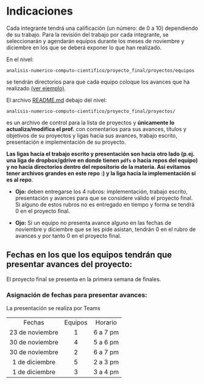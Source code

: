 # Indicaciones

Cada integrante tendrá una calificación (un número: de 0 a 10) dependiendo de su trabajo. Para la revisión del trabajo por cada integrante, se seleccionarán y agendarán equipos durante los meses de noviembre y diciembre en los que se deberá exponer lo que han realizado.

En el nivel:  

`analisis-numerico-computo-cientifico/proyecto_final/proyectos/equipos`

se tendrán directorios para que cada equipo coloque los avances que ha realizado [(ver ejemplo)](../proyectos/equipos/equipo_ejemplo).


El archivo [README.md](../proyectos) debajo del nivel:

 `analisis-numerico-computo-cientifico/proyecto_final/proyectos/
` 

es un archivo de control para la lista de proyectos y **únicamente lo actualiza/modifica el prof.** con comentarios para sus avances, títulos y objetivos de su proyectos y ligas hacia sus avances, trabajo escrito, presentación e implementación de su proyecto.

**Las ligas hacia el trabajo escrito y presentación son hacia otro lado (p.ej. una liga de dropbox/gdrive en donde tienen `pdfs` o hacia repos del equipo) y no hacia directorios dentro del repositorio de la materia. Así evitamos tener archivos grandes en este repo :) y la liga hacia la implementación sí es al repo**.

* **Ojo:** deben entregarse los 4 rubros: implementación, trabajo escrito, presentación y avances para que se considere válido el proyecto final. Si alguno de estos rubros no es entregado en tiempo y forma se tendrá 0 en el proyecto final.

* **Ojo:** Si un equipo no presenta avance alguno en las fechas de noviembre y diciembre que se les pide asistan, tendrán 0 en el rubro de avances y por tanto 0 en el proyecto final. 

## Fechas en los que los equipos tendrán que presentar avances  del proyecto:

El proyecto final se presenta en la primera semana de finales.


### Asignación de fechas para presentar avances:

La presentación se realiza por Teams 

||||
|:---:|:---:|:---:|
|Fechas|Equipos|Horario|
|23 de noviembre|1|6 a 7 pm|
|30 de noviembre|4|5 a 6 pm|
|30 de noviembre|2|6 a 7 pm|
|1 de diciembre|5|2 a 3 pm|
|1 de diciembre|3|3 a 4 pm|








